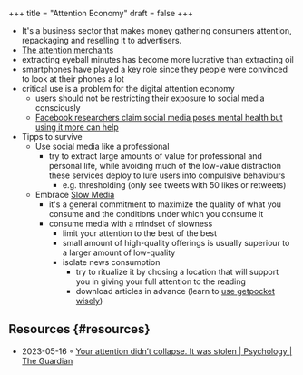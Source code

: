+++
title = "Attention Economy"
draft = false
+++

-   It's a business sector that makes money gathering consumers attention, repackaging and reselling it to advertisers.
-   [The attention merchants](https://www.goodreads.com/book/show/28503628-the-attention-merchants)
-   extracting eyeball minutes has become more lucrative than extracting oil
-   smartphones have played a key role since they people were convinced to look at their phones a lot
-   critical use is a problem for the digital attention economy
    -   users should not be restricting their exposure to social media consciously
    -   [Facebook researchers claim social media poses mental health but using it more can help](https://www.theguardian.com/technology/2017/dec/15/facebook-mental-health-psychology-social-media?utm_source=esp&utm_medium=Email&utm_campaign=GU+Today+main+NEW+H+categories&utm_term=256823&subid=1399882&CMP=EMCNEWEML6619I2)
-   Tipps to survive
    -   Use social media like a professional
        -   try to extract large amounts of value for professional and personal life, while avoiding much of the low-value distraction these services deploy to lure users into compulsive behaviours
            -   e.g. thresholding (only see tweets with 50 likes or retweets)
    -   Embrace [Slow Media](https://en.slow-media.net/manifesto)
        -   it's a general commitment to maximize the quality of what you consume and the conditions under which you consume it
        -   consume media with a mindset of slowness
            -   limit your attention to the best of the best
            -   small amount of high-quality offerings is usually superiour to a larger amount of low-quality
            -   isolate news consumption
                -   try to ritualize it by chosing a location that will support you in giving your full attention to the reading
                -   download articles in advance (learn to [use getpocket wisely](https://blog.dornea.nu/2021/09/01/inbox-zero-using-getpocket/))


## Resources {#resources}

-   2023-05-16 ◦ [Your attention didn’t collapse. It was stolen | Psychology | The Guardian](https://amp.theguardian.com/science/2022/jan/02/attention-span-focus-screens-apps-smartphones-social-media)
